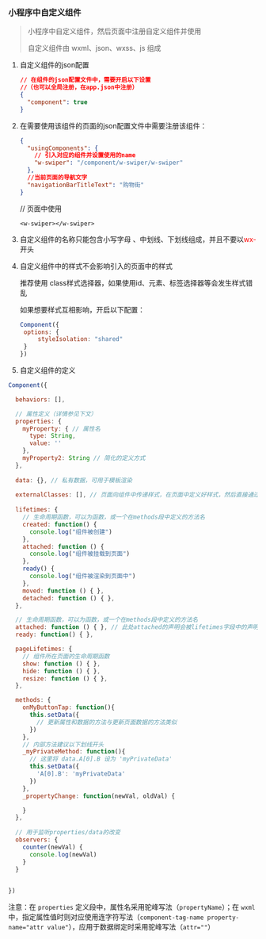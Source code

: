 ### 小程序中自定义组件

> 小程序中自定义组件，然后页面中注册自定义组件并使用
>
> 自定义组件由 wxml、json、wxss、js 组成

1. 自定义组件的json配置

   ```json
   // 在组件的json配置文件中，需要开启以下设置
   //（也可以全局注册，在app.json中注册）
   {
     "component": true
   }
   ```

2. 在需要使用该组件的页面的json配置文件中需要注册该组件：

   ```json
   {
     "usingComponents": {
       // 引入对应的组件并设置使用的name
       "w-swiper": "/component/w-swiper/w-swiper"
     },
     //当前页面的导航文字
     "navigationBarTitleText": "购物街"
   }
   ```

   // 页面中使用

   `<w-swiper></w-swiper>`

   

3. 自定义组件的名称只能包含小写字母 、中划线、下划线组成，并且不要以<font color=red>wx-</font>开头

4. 自定义组件中的样式不会影响引入的页面中的样式

   推荐使用 class样式选择器，如果使用id、元素、标签选择器等会发生样式错乱

   如果想要样式互相影响，开启以下配置：

   ```js
   Component({
   	options: {
   		styleIsolation: "shared"
   	}
   })
   ```

   

5. 自定义组件的定义

```js
Component({

  behaviors: [],

  // 属性定义（详情参见下文）
  properties: {
    myProperty: { // 属性名
      type: String,
      value: ''
    },
    myProperty2: String // 简化的定义方式
  },
  
  data: {}, // 私有数据，可用于模板渲染
	
  externalClasses: [], // 页面向组件中传递样式，在页面中定义好样式，然后直接通过对应的属性传递到组件中
  
  lifetimes: {
    // 生命周期函数，可以为函数，或一个在methods段中定义的方法名
    created: function() {
      console.log("组件被创建")
    },
    attached: function () {
      console.log("组件被挂载到页面")
    },
    ready() {
      console.log("组件被渲染到页面中")
    },
    moved: function () { },
    detached: function () { },
  },

  // 生命周期函数，可以为函数，或一个在methods段中定义的方法名
  attached: function () { }, // 此处attached的声明会被lifetimes字段中的声明覆盖
  ready: function() { },

  pageLifetimes: {
    // 组件所在页面的生命周期函数
    show: function () { },
    hide: function () { },
    resize: function () { },
  },

  methods: {
    onMyButtonTap: function(){
      this.setData({
        // 更新属性和数据的方法与更新页面数据的方法类似
      })
    },
    // 内部方法建议以下划线开头
    _myPrivateMethod: function(){
      // 这里将 data.A[0].B 设为 'myPrivateData'
      this.setData({
        'A[0].B': 'myPrivateData'
      })
    },
    _propertyChange: function(newVal, oldVal) {

    }
  },
  
  // 用于监听properties/data的改变
  observers: {
    counter(newVal) {
      console.log(newVal)
    }
  }
  

})
```



注意：在 `properties` 定义段中，属性名采用驼峰写法（`propertyName`）；在 `wxml` 中，指定属性值时则对应使用连字符写法（`component-tag-name property-name="attr value"`），应用于数据绑定时采用驼峰写法（`attr=""`）

